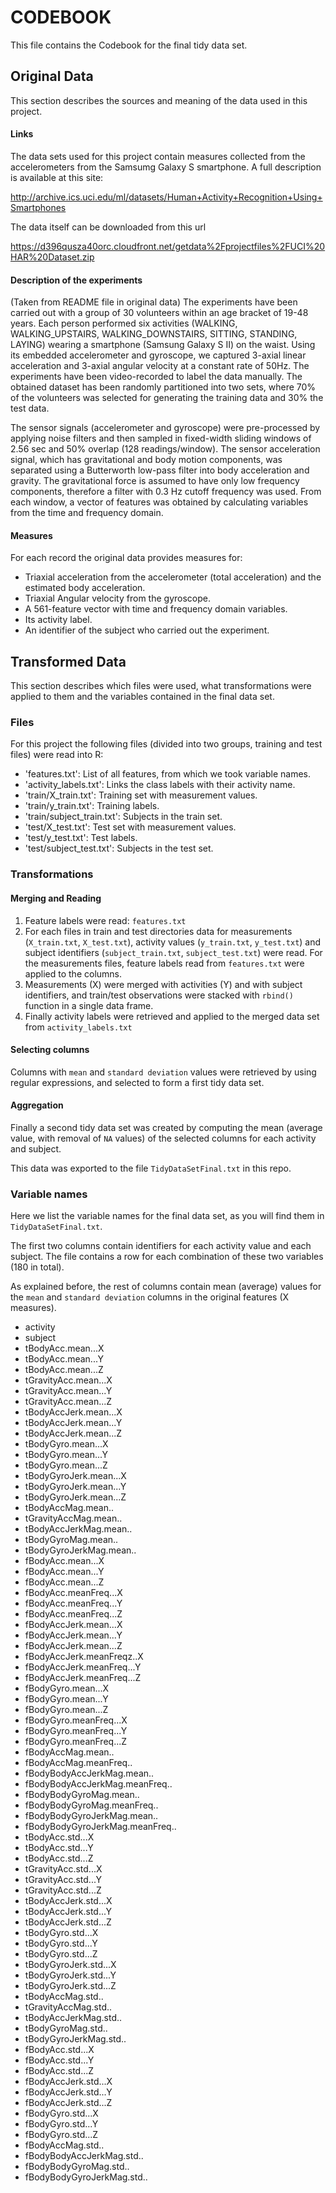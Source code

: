 CODEBOOK
========

This file contains the Codebook for the final tidy data set.

Original Data
-------------
This section describes the sources and meaning of the data used in this project.

#### Links

The data sets used for this project contain measures collected from the accelerometers from the Samsumg Galaxy S smartphone. A full description is available at this site:

http://archive.ics.uci.edu/ml/datasets/Human+Activity+Recognition+Using+Smartphones

The data itself can be downloaded from this url

https://d396qusza40orc.cloudfront.net/getdata%2Fprojectfiles%2FUCI%20HAR%20Dataset.zip

#### Description of the experiments

(Taken from README file in original data)
The experiments have been carried out with a group of 30 volunteers within an age bracket of 19-48 years. Each person performed six activities (WALKING, WALKING_UPSTAIRS, WALKING_DOWNSTAIRS, SITTING, STANDING, LAYING) wearing a smartphone (Samsung Galaxy S II) on the waist. Using its embedded accelerometer and gyroscope, we captured 3-axial linear acceleration and 3-axial angular velocity at a constant rate of 50Hz. The experiments have been video-recorded to label the data manually. The obtained dataset has been randomly partitioned into two sets, where 70% of the volunteers was selected for generating the training data and 30% the test data. 

The sensor signals (accelerometer and gyroscope) were pre-processed by applying noise filters and then sampled in fixed-width sliding windows of 2.56 sec and 50% overlap (128 readings/window). The sensor acceleration signal, which has gravitational and body motion components, was separated using a Butterworth low-pass filter into body acceleration and gravity. The gravitational force is assumed to have only low frequency components, therefore a filter with 0.3 Hz cutoff frequency was used. From each window, a vector of features was obtained by calculating variables from the time and frequency domain. 

#### Measures
For each record the original data provides measures for:

* Triaxial acceleration from the accelerometer (total acceleration) and the estimated body acceleration.
* Triaxial Angular velocity from the gyroscope. 
* A 561-feature vector with time and frequency domain variables. 
* Its activity label. 
* An identifier of the subject who carried out the experiment.


Transformed Data
----------------

This section describes which files were used, what transformations were applied to them and the variables contained in the final data set.

### Files

For this project the following files (divided into two groups, training and test files) were read into R:

* 'features.txt': List of all features, from which we took variable names.
* 'activity_labels.txt': Links the class labels with their activity name.
* 'train/X_train.txt': Training set with measurement values.
* 'train/y_train.txt': Training labels.
* 'train/subject_train.txt': Subjects in the train set.
* 'test/X_test.txt': Test set with measurement values.
* 'test/y_test.txt': Test labels.
* 'test/subject_test.txt': Subjects in the test set.

### Transformations

#### Merging and Reading
1. Feature labels were read: `features.txt`
2. For each files in train and test directories data for measurements (`X_train.txt`, `X_test.txt`), activity values (`y_train.txt`, `y_test.txt`) and subject identifiers (`subject_train.txt`, `subject_test.txt`) were read. For the measurements files, feature labels read from `features.txt` were applied to the columns.
3. Measurements (X) were merged with activities (Y) and with subject identifiers, and train/test observations were stacked with `rbind()` function in a single data frame.
4. Finally activity labels were retrieved and applied to the merged data set from `activity_labels.txt`

#### Selecting columns
Columns with `mean` and `standard deviation` values were retrieved by using regular expressions, and selected to form a first tidy data set.

#### Aggregation

Finally a second tidy data set was created by computing the mean (average value, with removal of `NA` values) of the selected columns for each activity and subject. 

This data was exported to the file `TidyDataSetFinal.txt` in this repo.


### Variable names

Here we list the variable names for the final data set, as you will find them in `TidyDataSetFinal.txt`.

The first two columns contain identifiers for each activity value and each subject. The file contains a row for each combination of these two variables (180 in total).

As explained before, the rest of columns contain mean (average) values for the `mean` and `standard deviation` columns in the original features (X measures).

* activity
* subject 
* tBodyAcc.mean...X
* tBodyAcc.mean...Y
* tBodyAcc.mean...Z 
* tGravityAcc.mean...X
* tGravityAcc.mean...Y 
* tGravityAcc.mean...Z 
* tBodyAccJerk.mean...X 
* tBodyAccJerk.mean...Y 
* tBodyAccJerk.mean...Z 
* tBodyGyro.mean...X 
* tBodyGyro.mean...Y 
* tBodyGyro.mean...Z 
* tBodyGyroJerk.mean...X 
* tBodyGyroJerk.mean...Y 
* tBodyGyroJerk.mean...Z 
* tBodyAccMag.mean..
* tGravityAccMag.mean.. 
* tBodyAccJerkMag.mean.. 
* tBodyGyroMag.mean..
* tBodyGyroJerkMag.mean.. 
* fBodyAcc.mean...X
* fBodyAcc.mean...Y 
* fBodyAcc.mean...Z 
* fBodyAcc.meanFreq...X 
* fBodyAcc.meanFreq...Y 
* fBodyAcc.meanFreq...Z 
* fBodyAccJerk.mean...X 
* fBodyAccJerk.mean...Y 
* fBodyAccJerk.mean...Z 
* fBodyAccJerk.meanFreqz..X 
* fBodyAccJerk.meanFreq...Y 
* fBodyAccJerk.meanFreq...Z 
* fBodyGyro.mean...X
* fBodyGyro.mean...Y 
* fBodyGyro.mean...Z 
* fBodyGyro.meanFreq...X 
* fBodyGyro.meanFreq...Y 
* fBodyGyro.meanFreq...Z 
* fBodyAccMag.mean..
* fBodyAccMag.meanFreq.. 
* fBodyBodyAccJerkMag.mean.. 
* fBodyBodyAccJerkMag.meanFreq.. 
* fBodyBodyGyroMag.mean..
* fBodyBodyGyroMag.meanFreq.. 
* fBodyBodyGyroJerkMag.mean.. 
* fBodyBodyGyroJerkMag.meanFreq.. 
* tBodyAcc.std...X
* tBodyAcc.std...Y 
* tBodyAcc.std...Z 
* tGravityAcc.std...X 
* tGravityAcc.std...Y 
* tGravityAcc.std...Z 
* tBodyAccJerk.std...X 
* tBodyAccJerk.std...Y 
* tBodyAccJerk.std...Z 
* tBodyGyro.std...X
* tBodyGyro.std...Y 
* tBodyGyro.std...Z 
* tBodyGyroJerk.std...X 
* tBodyGyroJerk.std...Y 
* tBodyGyroJerk.std...Z 
* tBodyAccMag.std..
* tGravityAccMag.std.. 
* tBodyAccJerkMag.std.. 
* tBodyGyroMag.std..
* tBodyGyroJerkMag.std.. 
* fBodyAcc.std...X
* fBodyAcc.std...Y 
* fBodyAcc.std...Z 
* fBodyAccJerk.std...X 
* fBodyAccJerk.std...Y 
* fBodyAccJerk.std...Z 
* fBodyGyro.std...X
* fBodyGyro.std...Y 
* fBodyGyro.std...Z 
* fBodyAccMag.std.. 
* fBodyBodyAccJerkMag.std.. 
* fBodyBodyGyroMag.std..
* fBodyBodyGyroJerkMag.std.. 
